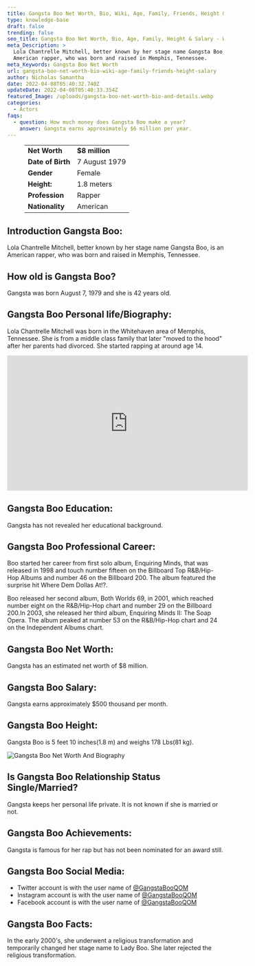 ```yaml
---
title: Gangsta Boo Net Worth, Bio, Wiki, Age, Family, Friends, Height & Salary
type: knowledge-base
draft: false
trending: false
seo_title: Gangsta Boo Net Worth, Bio, Age, Family, Height & Salary - WorthKnow
meta_Description: >
  Lola Chantrelle Mitchell, better known by her stage name Gangsta Boo, is an
  American rapper, who was born and raised in Memphis, Tennessee. 
meta_Keywords: Gangsta Boo Net Worth
url: gangsta-boo-net-worth-bio-wiki-age-family-friends-height-salary
author: Nicholas Samantha
date: 2022-04-08T05:40:32.740Z
updateDate: 2022-04-08T05:40:33.354Z
featured_Image: /uploads/gangsta-boo-net-worth-bio-and-details.webp
categories:
  - Actors
faqs:
  - question: How much money does Gangsta Boo make a year?
    answer: Gangsta earns approximately $6 million per year.
---
```

<figure class="wp-block-table is-style-stripes">
  <table>
    <tbody>
      <tr>
        <td>
          <strong>Net Worth</strong>
        </td>
        <td>
          <strong>$8 million</strong>
        </td>
      </tr>
      <tr>
        <td>
          <strong>Date of Birth</strong>
        </td>
        <td>7 August 1979</td>
      </tr>
      <tr>
        <td>
          <strong>Gender</strong>
        </td>
        <td>Female</td>
      </tr>
      <tr>
        <td>
          <strong>Height:</strong>
        </td>
        <td>1.8 meters</td>
      </tr>
      <tr>
        <td>
          <strong>Profession</strong>
        </td>
        <td>Rapper</td>
      </tr>
      <tr>
        <td>
          <strong>Nationality</strong>
        </td>
        <td>American</td>
      </tr>
    </tbody>
  </table>
</figure>

## **Introduction Gangsta Boo:**

Lola Chantrelle Mitchell, better known by her stage name Gangsta Boo, is an American rapper, who was born and raised in Memphis, Tennessee. 

## **How old is Gangsta Boo?**

Gangsta was born August 7, 1979 and she is 42 years old.

## **Gangsta Boo Personal life/Biography:**

Lola Chantrelle Mitchell was born in the Whitehaven area of Memphis, Tennessee. She is from a middle class family that later "moved to the hood" after her parents had divorced. She started rapping at around age 14.

<iframe width="560" height="315" src="https://www.youtube.com/embed/0UxKmApX8To" title="YouTube video player" frameborder="0" allow="accelerometer; autoplay; clipboard-write; encrypted-media; gyroscope; picture-in-picture" allowfullscreen></iframe>

## **Gangsta Boo Education:**

Gangsta has not revealed her educational background.

## **Gangsta Boo Professional Career:**

Boo started her career from first solo album, Enquiring Minds, that was released in 1998 and touch number fifteen on the Billboard Top R&B/Hip-Hop Albums and number 46 on the Billboard 200. The album featured the surprise hit Where Dem Dollas At!?.

Boo released her second album, Both Worlds 69, in 2001, which reached number eight on the R&B/Hip-Hop chart and number 29 on the Billboard 200.In 2003, she released her third album, Enquiring Minds II: The Soap Opera. The album peaked at number 53 on the R&B/Hip-Hop chart and 24 on the Independent Albums chart.

## **Gangsta Boo Net Worth:**

Gangsta has an estimated net worth of $8 million.

## **Gangsta Boo Salary:**

Gangsta earns approximately $500 thousand per month.

## **Gangsta Boo Height:**

Gangsta Boo is 5 feet 10 inches(1.8 m) and weighs 178 Lbs(81 kg).

![Gangsta Boo Net Worth And Biography](/uploads/gangsta-boo-net-worth.webp)

## **Is Gangsta Boo Relationship Status Single/Married?**

Gangsta keeps her personal life private. It is not known if she is married or not.

## **Gangsta Boo Achievements:**

Gangsta is famous for her rap but has not been nominated for an award still.

## **Gangsta Boo Social Media:**

* Twitter account is with the user name of <a href="https://twitter.com/GangstaBooQOM" target="_blank" rel="nofollow" rel="noopener">@GangstaBooQOM</a>
* Instagram account is with the user name of <a href="https://www.instagram.com/missyeahoe/" target="_blank" rel="nofollow" rel="noopener">@GangstaBooQOM</a>
* Facebook account is with the user name of <a href="https://www.facebook.com/GangstaBooQOM" target="_blank" rel="nofollow" rel="noopener">@GangstaBooQOM</a>

## **Gangsta Boo Facts:**

In the early 2000's, she underwent a religious transformation and temporarily changed her stage name to Lady Boo. She later rejected the religious transformation.